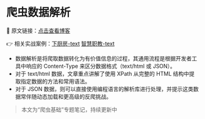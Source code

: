# 爬虫数据解析

🔗 原文链接：[点击查看博客](https://blog.csdn.net/2401_87328929/article/details/148069059)

👉 相关实战案例：[下厨房-text](https://github.com/Annyfee/spider-defense-bypass/blob/main/%E7%88%AC%E5%8F%96%E6%B5%81%E7%A8%8B-text%26json/%E4%B8%8B%E5%8E%A8%E6%88%BF-text.py)
  [智慧职教-text](https://github.com/Annyfee/spider-defense-bypass/blob/main/%E7%88%AC%E5%8F%96%E6%B5%81%E7%A8%8B-text%26json/%E6%99%BA%E6%85%A7%E8%81%8C%E6%95%99-json.py)



- 数据解析是将爬取数据转化为有价值信息的过程，其通用流程是根据开发者工具中响应的 Content-Type 来区分数据格式（text/html 或 JSON）。
- 对于 text/html 数据，文章重点讲解了使用 XPath 从完整的 HTML 结构中提取指定数据的方法和常用语法。
- 对于 JSON 数据，则可以直接使用编程语言的解析库进行处理，并提示这类数据常伴随动态加载和更高级的反爬挑战。

> 本文为“爬虫基础”专题笔记，持续更新中
